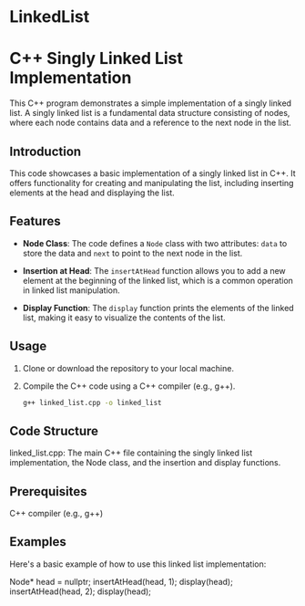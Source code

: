 # LinkedList
# C++ Singly Linked List Implementation

This C++ program demonstrates a simple implementation of a singly linked list. A singly linked list is a fundamental data structure consisting of nodes, where each node contains data and a reference to the next node in the list.

## Introduction

This code showcases a basic implementation of a singly linked list in C++. It offers functionality for creating and manipulating the list, including inserting elements at the head and displaying the list.

## Features

- **Node Class**: The code defines a `Node` class with two attributes: `data` to store the data and `next` to point to the next node in the list.

- **Insertion at Head**: The `insertAtHead` function allows you to add a new element at the beginning of the linked list, which is a common operation in linked list manipulation.

- **Display Function**: The `display` function prints the elements of the linked list, making it easy to visualize the contents of the list.

## Usage

1. Clone or download the repository to your local machine.

2. Compile the C++ code using a C++ compiler (e.g., g++).

    ```bash
   g++ linked_list.cpp -o linked_list

   
## Code Structure

linked_list.cpp: The main C++ file containing the singly linked list implementation, the Node class, and the insertion and display functions.

## Prerequisites

C++ compiler (e.g., g++)

## Examples
Here's a basic example of how to use this linked list implementation:

Node* head = nullptr;
insertAtHead(head, 1);
display(head);
insertAtHead(head, 2);
display(head);
